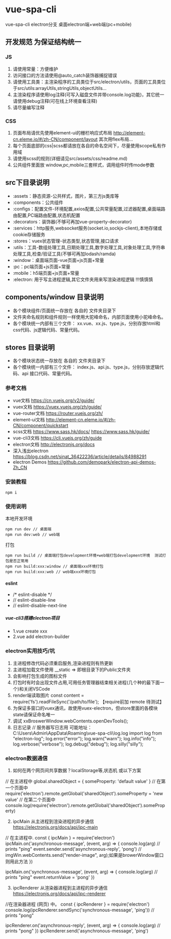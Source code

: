 # vue-spa-cli
vue-spa-cli electron分支 桌面electron端+web端(pc+mobile)

## 开发规范 为保证结构统一

### JS
1. 请使用常量：方便维护
2. 访问接口的方法请使用@auto_catch装饰器捕捉错误
3. 请使用工具类：主渲染程序的工具类位于src/electron/utils，页面的工具类位于src/utils:arrayUtils,stringUtils,objectUtils...
4. 主渲染程序请使用log注释(可写入磁盘文件并带console.log功能)，其它统一请使用debug注释(可在线上环境查看注释)
5. 请尽量编写注释

### CSS
1. 页面布局请优先使用element-ui的栅栏响应式布局 http://element-cn.eleme.io/#/zh-CN/component/layout 其次用flex布局...
2. 每个页面底部的css|scss都请放在各自的命名空间下，尽量使用scope私有作用域
3. 请使用scss的规则(详细请见src/assets/css/readme.md)
4. 公共组件里面放 window,pc,mobile三套样式，调用组件时传mode参数

## src下目录说明
- :assets：静态资源-公共样式，图片，第三方js类库等
- :components：公共组件
- :configs：配置文件-环境配置,axios配置,公共常量配置,过滤器配置,桌面端路由配置,PC端路由配置,状态机配置
- :decorators：装饰器(不够可再加vue-property-decorator)
- :services：http服务,websocket服务(socket.io,sockjs-client),本地存储或cookie存储服务
- :stores：vuex状态管理-状态类型,状态管理,接口请求
- :utils：工具-数组处理工具,日期处理工具,数字处理工具,对象处理工具,字符串处理工具,检查/验证工具(不够可再加lodash/ramda)
- :window：桌面端页面-vue页面+js页面+常量
- :pc：pc端页面+js页面+常量
- :mobile：h5端页面+js页面+常量
- :electron: 用于写主进程逻辑,其它文件夹用来写渲染进程逻辑 !!!慎慎慎

## components/window 目录说明
- 各个模块组件/页面统一存放在 各自的 文件夹目录下
- 文件夹命名规则和组件规则一样使用大驼峰命名，内部页面使用小驼峰命名。
- 各个模块统一内部有三个文件： xx.vue、xx.js、type.js，分别存放html和css代码、js逻辑代码、常量代码。

## stores 目录说明
- 各个模块状态统一存放在 各自的 文件夹目录下
- 各个模块统一内部有三个文件： index.js、api.js、type.js，分别存放逻辑代码、api 接口代码、常量代码。

### 参考文档
- vue文档 https://cn.vuejs.org/v2/guide/
- vuex文档 https://vuex.vuejs.org/zh/guide/
- vue-router文档 https://router.vuejs.org/zh/
- element-ui文档 http://element-cn.eleme.io/#/zh-CN/component/quickstart
- scss文档 https://www.sass.hk/docs/      https://www.sass.hk/guide/
- vue-cli3文档 https://cli.vuejs.org/zh/guide
- electron文档 http://electronjs.org/docs
- 深入浅出electron https://blog.csdn.net/sinat_36422236/article/details/84988291
- electron Demos https://github.com/demopark/electron-api-demos-Zh_CN

### 安装教程

```
npm i
```

### 使用说明

本地开发环境 

```
npm run dev // 桌面端
npm run dev:web // web端

```

打包

```
npm run build // 桌面端打包development环境+web端打包development环境  测试打包是否正常用
npm run build:xxx:window // 桌面端xxx环境打包
npm run build:xxx:web // web端xxx环境打包
```

#### eslint
- /* eslint-disable */
- // eslint-disable-line
- // eslint-disable-next-line

##### vue-cli3搭建electron项目
- 1.vue create xxx
- 2.vue add electron-builder

### electron实用技巧/坑
1. 主进程修改代码必须重启服务,渲染进程则有热更新
2. 主进程加载文件使用 __static => 即根目录下的Public文件夹
3. <link rel="icon" href="favicon.ico"> 会影响打包生成的图标文件
4. 打包时有时会出现文件占用,可用任务管理器结束相关进程(几个种的最下面一个)和关闭VSCode
5. render端读取图片 const content = require('fs').readFileSync('/path/to/file'); 【require前加 remote 待测试】
6. 为保证多窗口的vuex通讯，故使用vuex-electron，但store里面的各模块state请保证命名唯一
7. 调试 xxBroswerWindow.webContents.openDevTools();
8. 日志记录 // 服务器写日志用 可能地址：C:\Users\Admin\AppData\Roaming\vue-spa-cli\log.log
              import log from "electron-log";
              log.error("error");
              log.warn("warn");
              log.info("info");
              log.verbose("verbose");
              log.debug("debug");
              log.silly("silly");

### electron数据通信
1. 如何在两个网页间共享数据？localStorage等,状态机 或以下方案

// 在主进程中
global.sharedObject = { someProperty: 'default value' }
// 在第一个页面中
require('electron').remote.getGlobal('sharedObject').someProperty = 'new value'
// 在第二个页面中
console.log(require('electron').remote.getGlobal('sharedObject').someProperty)

2. ipcMain 从主进程到渲染进程的异步通信 https://electronjs.org/docs/api/ipc-main

// 在主进程中.
const { ipcMain } = require('electron')
ipcMain.on('asynchronous-message', (event, arg) => {
  console.log(arg) // prints "ping"
  event.sender.send('asynchronous-reply', 'pong') // imgWin.webContents.send("render-image", arg);如果是browerWindow窗口则用此方法
})

ipcMain.on('synchronous-message', (event, arg) => {
  console.log(arg) // prints "ping"
  event.returnValue = 'pong'
})

3. ipcRenderer 从渲染器进程到主进程的异步通信 https://electronjs.org/docs/api/ipc-renderer

//在渲染器进程 (网页) 中。
const { ipcRenderer } = require('electron')
console.log(ipcRenderer.sendSync('synchronous-message', 'ping')) // prints "pong"

ipcRenderer.on('asynchronous-reply', (event, arg) => {
  console.log(arg) // prints "pong"
})
ipcRenderer.send('asynchronous-message', 'ping')
